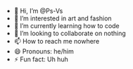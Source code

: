 - 👋 Hi, I’m @Ps-Vs
- 👀 I’m interested in art and fashion
- 🌱 I’m currently learning how to code
- 💞️ I’m looking to collaborate on nothing
- 📫 How to reach me nowhere
- 😄 Pronouns: he/him
- ⚡ Fun fact: Uh huh

<!---
Ps-Vs/Ps-Vs is a ✨ special ✨ repository because its `README.md` (this file) appears on your GitHub profile.
You can click the Preview link to take a look at your changes.
--->
